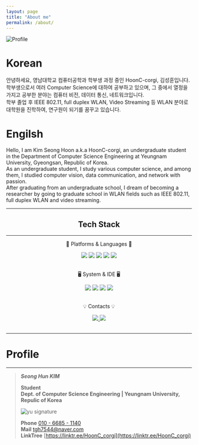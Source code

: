 ```yaml
---
layout: page
title: "About me"
permalink: /about/
---
```


![_Profile_](https://github-production-user-asset-6210df.s3.amazonaws.com/118245330/357219811-5cbca47f-8c0a-44ec-a2d2-d581a0de579f.jpg?X-Amz-Algorithm=AWS4-HMAC-SHA256&X-Amz-Credential=AKIAVCODYLSA53PQK4ZA%2F20240812%2Fus-east-1%2Fs3%2Faws4_request&X-Amz-Date=20240812T223222Z&X-Amz-Expires=300&X-Amz-Signature=91b5e6e6a980a6711859a2dbb18f78842c15f586bd25e649c025d21f691d5de2&X-Amz-SignedHeaders=host&actor_id=118245330&key_id=0&repo_id=801084372)

# Korean
안녕하세요, 영남대학교 컴퓨터공학과 학부생 과정 중인 HoonC-corgi, 김성훈입니다.  
학부생으로서 여러 Computer Science에 대하여 공부하고 있으며, 그 중에서 열정을 가지고 공부한 분야는 컴퓨터 비전, 데이터 통신, 네트워크입니다.  
학부 졸업 후 IEEE 802.11, full duplex WLAN, Video Streaming 등 WLAN 분야로 대학원을 진학하여, 연구원이 되기를 꿈꾸고 있습니다.

# Engilsh

Hello, I am Kim Seong Hoon a.k.a HoonC-corgi, an undergraduate student in the Department of Computer Science Engineering at Yeungnam University, Gyeongsan, Republic of Korea.  
As an undergraduate student, I study various computer science, and among them, I studied computer vision, data communication, and network with passion.  
After graduating from an undergraduate school, I dream of becoming a researcher by going to graduate school in WLAN fields such as IEEE 802.11, full duplex WLAN and video streaming.

---

<div align=center>
    <h2> Tech Stack </h2>
</div>

---

<div align=center>
        <p>📖 Platforms & Languages 📖</p>
</div>

<div align="center">
        <img src="https://img.shields.io/badge/JAVA-FF7800?style=flat&logo=java&logoColor=white" />
        <img src="https://img.shields.io/badge/Python-3776AB?style=flat&logo=python&logoColor=white" />
        <img src="https://img.shields.io/badge/YOLO-00FFFF?style=flat&logo=YOLO&logoColor=black" />
        <img src="https://img.shields.io/badge/Anaconda-44A833?style=flat&logo=anaconda&logoColor=white" />
        <img src="https://img.shields.io/badge/Android-3DDC84?style=flat&logo=android&logoColor=white" />
</div>

<br>

<div align=center>
        <p>🖥️ System & IDE 🖥️</p>
</div>
<div align="center">
        <img src="https://img.shields.io/badge/macOS-000000?style=flat&logo=macos&logoColor=white" />
        <img src="https://img.shields.io/badge/PyCharm-000000?style=flat&logo=pycharm&logoColor=white" />
        <img src="https://img.shields.io/badge/JetBrains-000000?style=flat&logo=jetbrains&logoColor=white" />
        <img src="https://img.shields.io/badge/Android%20Studio-3DDC84?style=flat&logo=androidstudio&logoColor=white" />
</div>

<br>

<div align=center>
        <p>💡 Contacts 💡</p>
</div>

<div align=center>
        <a href="mailto:tgh7544@naver.com">
                <img src="https://img.shields.io/badge/Naver%20mail-30B980?style=flat&logo=naver&logoColor=white" />
        </a>
        <a href="https://www.instagram.com/_ftxm_sx.02/">
                <img src="https://img.shields.io/badge/Instagram-E4405F?style=flat&logo=instagram&logoColor=white" />
        </a>
</div>

<br>

---

# Profile

---
>  
>  
> ***Seong Hun KIM***  
>  
>  
> **Student**    
> **Dept. of Computer Science Engineering | Yeungnam University, Repulic of Korea**  
>  
> ![yu signature](https://github.com/HoonC-corgi/Convolution_Filter_Application/assets/118245330/37c81d9e-cfb8-4aee-8497-ff1071b2458b)  
>  
> **Phone** [010 - 6685 - 1140](tel:010-6685-1140)    
> **Mail** [tgh7544@naver.com](mailto:tgh7544@naver.com)    
> **LinkTree** [https://linktr.ee/HoonC_corgi](https://linktr.ee/HoonC_corgi)  